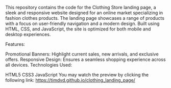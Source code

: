 This repository contains the code for the Clothing Store landing page, a sleek and responsive
website designed for an online market specializing in fashion clothes products. The landing page showcases 
a range of products with a focus on user-friendly navigation and a modern design. 
Built using HTML, CSS, and JavaScript, the site is optimized for both mobile and desktop experiences.

Features:

Promotional Banners: Highlight current sales, new arrivals, and exclusive offers.
Responsive Design: Ensures a seamless shopping experience across all devices.
Technologies Used:

HTML5
CSS3
JavaScript
You may watch the preview by clicking the following link: https://timdvd.github.io/clothing_landing_page/
